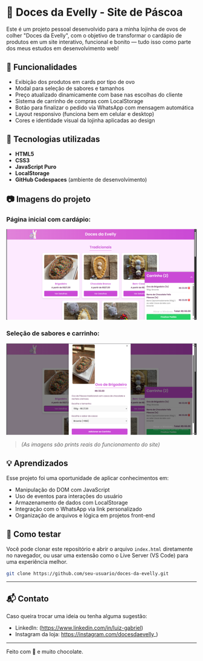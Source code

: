 # 🍫 Doces da Evelly - Site de Páscoa

Este é um projeto pessoal desenvolvido para a minha lojinha de ovos de colher "Doces da Evelly", com o objetivo de transformar o cardápio de produtos em um site interativo, funcional e bonito — tudo isso como parte dos meus estudos em desenvolvimento web!

## 🚀 Funcionalidades

- Exibição dos produtos em cards por tipo de ovo
- Modal para seleção de sabores e tamanhos
- Preço atualizado dinamicamente com base nas escolhas do cliente
- Sistema de carrinho de compras com LocalStorage
- Botão para finalizar o pedido via WhatsApp com mensagem automática
- Layout responsivo (funciona bem em celular e desktop)
- Cores e identidade visual da lojinha aplicadas ao design

## 💠 Tecnologias utilizadas

- **HTML5**
- **CSS3**
- **JavaScript Puro**
- **LocalStorage**
- **GitHub Codespaces** (ambiente de desenvolvimento)

## 📷 Imagens do projeto

### Página inicial com cardápio:
![Página inicial com cardápio](./img/tela-inic-carrinhoAb.jpg)

### Seleção de sabores e carrinho:
![Modal de seleção e carrinho](./img/modalAb.jpg)

> *(As imagens são prints reais do funcionamento do site)*

## 💡 Aprendizados

Esse projeto foi uma oportunidade de aplicar conhecimentos em:

- Manipulação do DOM com JavaScript
- Uso de eventos para interações do usuário
- Armazenamento de dados com LocalStorage
- Integração com o WhatsApp via link personalizado
- Organização de arquivos e lógica em projetos front-end

## 📲 Como testar

Você pode clonar este repositório e abrir o arquivo `index.html` diretamente no navegador, ou usar uma extensão como o Live Server (VS Code) para uma experiência melhor.

```bash
git clone https://github.com/seu-usuario/doces-da-evelly.git
```

---

## 📬 Contato

Caso queira trocar uma ideia ou tenha alguma sugestão:

- LinkedIn: (https://www.linkedin.com/in/luiz-gabriel)
- Instagram da loja: https://instagram.com/docesdaevelly_)

---

Feito com 💜 e muito chocolate.

